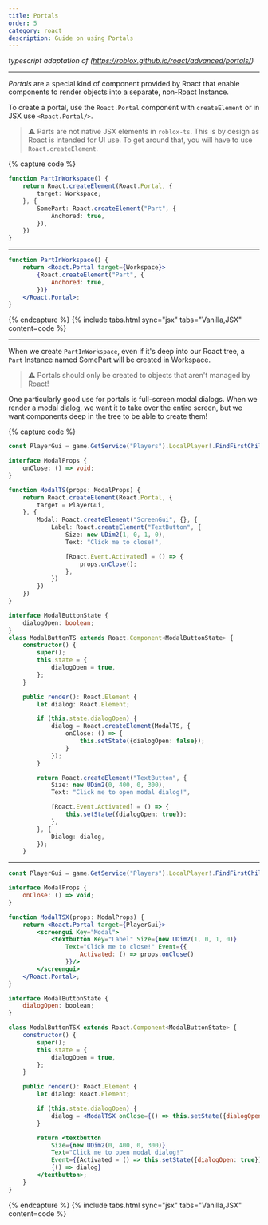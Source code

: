 ```yaml
---
title: Portals
order: 5
category: roact
description: Guide on using Portals
---
```


_typescript adaptation of (https://roblox.github.io/roact/advanced/portals/)_

----

_Portals_ are a special kind of component provided by Roact that enable components to render objects into a separate, non-Roact Instance.

To create a portal, use the `Roact.Portal` component with `createElement` or in JSX use `<Roact.Portal/>`.

> ⚠️ Parts are not native JSX elements in `roblox-ts`. This is by design as Roact is intended for UI use. To get around that, you will have to use `Roact.createElement`.

{% capture code %}
```ts
function PartInWorkspace() {
	return Roact.createElement(Roact.Portal, {
		target: Workspace;
	}, {
		SomePart: Roact.createElement("Part", {
			Anchored: true,
		}),
	})
}
```
***
```jsx
function PartInWorkspace() {
	return <Roact.Portal target={Workspace}>
		{Roact.createElement("Part", {
			Anchored: true,
		})}
	</Roact.Portal>;
}
```
{% endcapture %}
{% include tabs.html sync="jsx" tabs="Vanilla,JSX" content=code %}


----

When we create `PartInWorkspace`, even if it's deep into our Roact tree, a `Part` Instance named SomePart will be created in Workspace.

> ⚠️ Portals should only be created to objects that aren't managed by Roact!

One particularly good use for portals is full-screen modal dialogs. When we render a modal dialog, we want it to take over the entire screen, but we want components deep in the tree to be able to create them!

{% capture code %}
```ts
const PlayerGui = game.GetService("Players").LocalPlayer!.FindFirstChildOfClass("PlayerGui");

interface ModalProps {
	onClose: () => void;
}

function ModalTS(props: ModalProps) {
	return Roact.createElement(Roact.Portal, {
		target = PlayerGui,
	}, {
		Modal: Roact.createElement("ScreenGui", {}, {
			Label: Roact.createElement("TextButton", {
				Size: new UDim2(1, 0, 1, 0),
				Text: "Click me to close!",

				[Roact.Event.Activated] = () => {
					props.onClose();
				},
			})
		})
	})
}

interface ModalButtonState {
	dialogOpen: boolean;
}
class ModalButtonTS extends Roact.Component<ModalButtonState> {
	constructor() {
		super();
		this.state = {
			dialogOpen = true,
		};
	}

	public render(): Roact.Element {
		let dialog: Roact.Element;

		if (this.state.dialogOpen) {
			dialog = Roact.createElement(ModalTS, {
				onClose: () => {
					this.setState({dialogOpen: false});
				}
			});
		}

		return Roact.createElement("TextButton", {
			Size: new UDim2(0, 400, 0, 300),
			Text: "Click me to open modal dialog!",

			[Roact.Event.Activated] = () => {
				this.setState({dialogOpen: true});
			},
		}, {
			Dialog: dialog,
		});
	}
```
***
```jsx
const PlayerGui = game.GetService("Players").LocalPlayer!.FindFirstChildOfClass("PlayerGui");

interface ModalProps {
	onClose: () => void;
}

function ModalTSX(props: ModalProps) {
	return <Roact.Portal target={PlayerGui}>
		<screengui Key="Modal">
			<textbutton Key="Label" Size={new UDim2(1, 0, 1, 0)}
				Text="Click me to close!" Event={{
					Activated: () => props.onClose()
				}}/>
		</screengui>
	</Roact.Portal>;
}

interface ModalButtonState {
	dialogOpen: boolean;
}

class ModalButtonTSX extends Roact.Component<ModalButtonState> {
	constructor() {
		super();
		this.state = {
			dialogOpen = true,
		};
	}

	public render(): Roact.Element {
		let dialog: Roact.Element;

		if (this.state.dialogOpen) {
			dialog = <ModalTSX onClose={() => this.setState({dialogOpen: false})}/>;
		}

		return <textbutton 
			Size={new UDim2(0, 400, 0, 300)}
			Text="Click me to open modal dialog!"
			Event={{Activated = () => this.setState({dialogOpen: true})}}>
			{() => dialog}
		</textbutton>;
	}
}
```
{% endcapture %}
{% include tabs.html sync="jsx" tabs="Vanilla,JSX" content=code %}